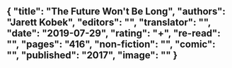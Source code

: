 {
 "title": "The Future Won't Be Long",
 "authors": "Jarett Kobek",
 "editors": "",
 "translator": "",
 "date": "2019-07-29",
 "rating": "+",
 "re-read": "",
 "pages": "416",
 "non-fiction": "",
 "comic": "",
 "published": "2017",
 "image": ""
}
---


